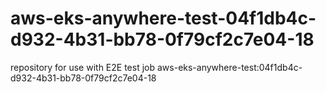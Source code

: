 # aws-eks-anywhere-test-04f1db4c-d932-4b31-bb78-0f79cf2c7e04-18
repository for use with E2E test job aws-eks-anywhere-test:04f1db4c-d932-4b31-bb78-0f79cf2c7e04-18
